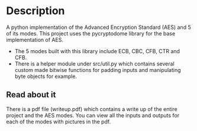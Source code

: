# Description
A python implementation of the Advanced Encryption Standard (AES) and 5 of its modes. This project uses
the pycryptodome library for the base implementation of AES.
- The 5 modes built with this library include ECB, CBC, CFB, CTR and CFB.
- There is a helper module under src/util.py which contains several custom made bitwise functions for padding inputs and manipulating byte objects for example.

## Read about it
There is a pdf file (writeup.pdf) which contains a write up of the entire project and the AES modes. You can view all the inputs and outputs for each of the modes with pictures in the pdf.
